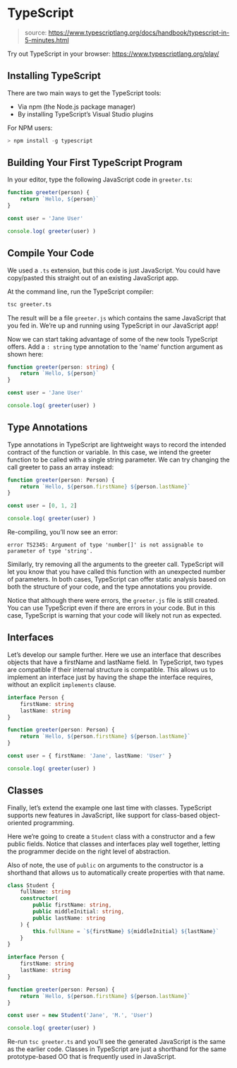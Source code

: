 # TypeScript

> source: https://www.typescriptlang.org/docs/handbook/typescript-in-5-minutes.html

Try out TypeScript in your browser: https://www.typescriptlang.org/play/

## Installing TypeScript

There are two main ways to get the TypeScript tools:

- Via npm (the Node.js package manager)
- By installing TypeScript’s Visual Studio plugins

For NPM users:


```js
> npm install -g typescript
```

## Building Your First TypeScript Program

In your editor, type the following JavaScript code in `greeter.ts`:

```typescript
function greeter(person) {
    return `Hello, ${person}`
}

const user = 'Jane User'

console.log( greeter(user) )
```

## Compile Your Code

We used a `.ts` extension, but this code is just JavaScript. You could have copy/pasted this straight out of an existing JavaScript app.

At the command line, run the TypeScript compiler:

```bash
tsc greeter.ts

```

The result will be a file `greeter.js` which contains the same JavaScript that you fed in. We’re up and running using TypeScript in our JavaScript app!

Now we can start taking advantage of some of the new tools TypeScript offers. Add a `: string` type annotation to the 'name' function argument as shown here:

```typescript
function greeter(person: string) {
    return `Hello, ${person}`
}

const user = 'Jane User'

console.log( greeter(user) )
```

## Type Annotations

Type annotations in TypeScript are lightweight ways to record the intended contract of the function or variable. In this case, we intend the greeter function to be called with a single string parameter. We can try changing the call greeter to pass an array instead:

```typescript
function greeter(person: Person) {
    return `Hello, ${person.firstName} ${person.lastName}`
}

const user = [0, 1, 2]

console.log( greeter(user) )
```

Re-compiling, you’ll now see an error:

```text
error TS2345: Argument of type 'number[]' is not assignable to 
parameter of type 'string'.
```

Similarly, try removing all the arguments to the greeter call. TypeScript will let you know that you have called this function with an unexpected number of parameters. In both cases, TypeScript can offer static analysis based on both the structure of your code, and the type annotations you provide.

Notice that although there were errors, the `greeter.js` file is still created. You can use TypeScript even if there are errors in your code. But in this case, TypeScript is warning that your code will likely not run as expected.

## Interfaces

Let’s develop our sample further. Here we use an interface that describes objects that have a firstName and lastName field. In TypeScript, two types are compatible if their internal structure is compatible. This allows us to implement an interface just by having the shape the interface requires, without an explicit `implements` clause.

```typescript
interface Person {
    firstName: string
    lastName: string
}

function greeter(person: Person) {
    return `Hello, ${person.firstName} ${person.lastName}`
}

const user = { firstName: 'Jane', lastName: 'User' }

console.log( greeter(user) )
```

## Classes

Finally, let’s extend the example one last time with classes. TypeScript supports new features in JavaScript, like support for class-based object-oriented programming.

Here we’re going to create a `Student` class with a constructor and a few public fields. Notice that classes and interfaces play well together, letting the programmer decide on the right level of abstraction.

Also of note, the use of `public` on arguments to the constructor is a shorthand that allows us to automatically create properties with that name.

```typescript
class Student {
    fullName: string
    constructor(
        public firstName: string,
        public middleInitial: string,
        public lastName: string
    ) {
        this.fullName = `${firstName} ${middleInitial} ${lastName}`
    }
}

interface Person {
    firstName: string
    lastName: string
}

function greeter(person: Person) {
    return `Hello, ${person.firstName} ${person.lastName}`
}

const user = new Student('Jane', 'M.', 'User')

console.log( greeter(user) )
```

Re-run `tsc greeter.ts` and you’ll see the generated JavaScript is the same as the earlier code. Classes in TypeScript are just a shorthand for the same prototype-based OO that is frequently used in JavaScript.
